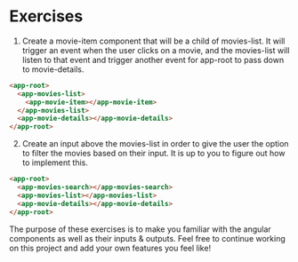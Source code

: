 # Exercises

1. Create a movie-item component that will be a child of movies-list. It will trigger an event when the user clicks on a movie, and the movies-list will listen to that event and trigger another event for app-root to pass down to movie-details.

```html
<app-root>
  <app-movies-list>
    <app-movie-item></app-movie-item>
  </app-movies-list>
  <app-movie-details></app-movie-details>
</app-root>
```

2. Create an input above the movies-list in order to give the user the option to filter the movies based on their input. It is up to you to figure out how to implement this.

```html
<app-root>
  <app-movies-search></app-movies-search>
  <app-movies-list></app-movies-list>
  <app-movie-details></app-movie-details>
</app-root>
```

The purpose of these exercises is to make you familiar with the angular components as well as their inputs & outputs. Feel free to continue working on this project and add your own features you feel like!
